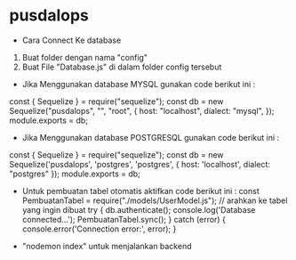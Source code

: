 # pusdalops

* Cara Connect Ke database
1. Buat folder dengan nama "config"
2. Buat File "Database.js" di dalam folder config tersebut

* Jika Menggunakan database MYSQL gunakan code berikut ini :

const { Sequelize } = require("sequelize");
const db = new Sequelize("pusdalops", "", "root", {
  host: "localhost",
  dialect: "mysql",
});
module.exports = db;


* Jika Menggunakan database POSTGRESQL gunakan code berikut ini :

const { Sequelize } = require("sequelize");
const db = new Sequelize('pusdalops', 'postgres', 'postgres', {
  host: 'localhost',
  dialect: "postgres"
});
module.exports = db;


* Untuk pembuatan tabel otomatis aktifkan code berikut ini :
const PembuatanTabel = require("./models/UserModel.js");
// arahkan ke tabel yang ingin dibuat
try {
   db.authenticate();
  console.log('Database connected...');
  PembuatanTabel.sync();
} catch (error) {
  console.error('Connection error:', error);
}


* "nodemon index" untuk menjalankan backend